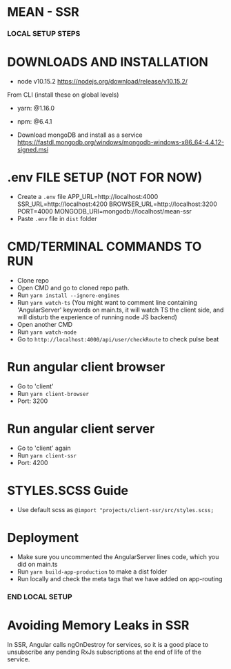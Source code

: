 # MEAN - SSR

### LOCAL SETUP STEPS

# DOWNLOADS AND INSTALLATION

- node v10.15.2
https://nodejs.org/download/release/v10.15.2/

From CLI (install these on global levels)
- yarn: @1.16.0
- npm: @6.4.1

- Download mongoDB and install as a service
https://fastdl.mongodb.org/windows/mongodb-windows-x86_64-4.4.12-signed.msi

# .env FILE SETUP (NOT FOR NOW)

- Create a `.env` file
    APP_URL=http://localhost:4000
    SSR_URL=http://localhost:4200
    BROWSER_URL=http://localhost:3200
    PORT=4000
    MONGODB_URI=mongodb://localhost/mean-ssr
- Paste `.env` file in `dist` folder

# CMD/TERMINAL COMMANDS TO RUN

- Clone repo
- Open CMD and go to cloned repo path.
- Run `yarn install --ignore-engines`
- Run `yarn watch-ts` (You might want to comment line containing 'AngularServer' keywords on main.ts, it will watch TS the client side, and will disturb the experience of running node JS backend)
- Open another CMD
- Run `yarn watch-node`
- Go to `http://localhost:4000/api/user/checkRoute` to check pulse beat

# Run angular client browser
- Go to 'client'
- Run `yarn client-browser`
- Port: 3200

# Run angular client server
- Go to 'client' again
- Run `yarn client-ssr`
- Port: 4200

# STYLES.SCSS Guide
- Use default scss as `@import "projects/client-ssr/src/styles.scss;`

# Deployment
- Make sure you uncommented the AngularServer lines code, which you did on main.ts
- Run `yarn build-app-production` to make a dist folder
- Run locally and check the meta tags that we have added on app-routing

### END LOCAL SETUP

# Avoiding Memory Leaks in SSR
In SSR, Angular calls ngOnDestroy for services, so it is a good place to unsubscribe any pending RxJs subscriptions at the end of life of the service.


